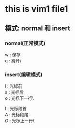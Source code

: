 # this is vim1 file1 
## 模式: normal  和 insert
### normal(正常模式)
w : 保存\
q : 离开\

### insert(编辑模式)
i : 光标前\
a : 光标后\
o : 光标下一行\

I : 光标段首\
A : 光标段尾\
O : 光标上一行\

